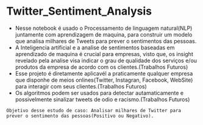 # Twitter_Sentiment_Analysis
- Nesse notebook é usado o Processamento de linguagem natural(NLP) juntamente com aprendizagem de maquina, para construir um modelo que analisa milhares de Tweets para prever o sentimentos das pessoas.
- A Inteligencia artificial e a analise de sentimentos baseadas em aprendizado de maquina é crucial para empresas, visto que, os insight revelado pela analise visa indicar o grau de qualidade dos serviços e/ou produtos da empresa de acordo com os clientes.(Trabalhos Futuros)
- Esse projeto é diretamente aplicavél a praticamente qualquer empresa que disponhe de meios onlines(Twitter, Instagran, Facebook, WebSite) para interagir com seus clientes.(Trabalhos Futuros)
- Os algoritmos podem ser usados para detectar autamaticamente e possivelmente sinalizar tweets de odio e racismo.(Trabalhos Futuros)

`Objetivo desse estudo de caso: Analisar milhares de Twitter para prever o sentimento das pessoas(Positivo ou Negativo).`
